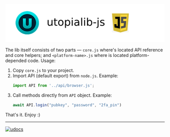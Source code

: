 
![logo](logo.png)

The lib itself consists of two parts — `core.js` where's located API reference and core helpers; and `<platform-name>.js` where is located platform-depended code.
Usage:
1. Copy `core.js` to your project.
1. Import API (default export) from `node.js`. Example:
    ```js
    import API from '../api/browser.js';
    ```
1. Call methods directly from `API` object. Example:
    ```js
    await API.login("pubkey", "password", "2fa_pin")
    ```
That's it. Enjoy :)

---
[![udocs](https://github.com/Sagleft/ures/blob/master/udocs-btn.png?raw=true)](https://udocs.gitbook.io/utopia-api/)
